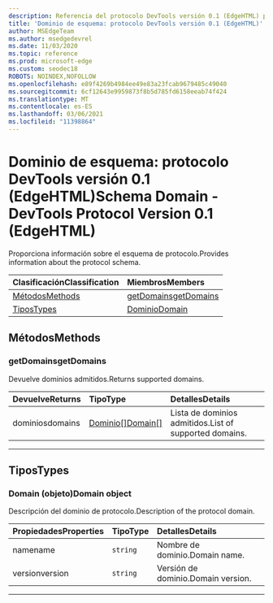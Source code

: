 ```yaml
---
description: Referencia del protocolo DevTools versión 0.1 (EdgeHTML) para el dominio de esquema. Proporciona información sobre el esquema de protocolo.
title: 'Dominio de esquema: protocolo DevTools versión 0.1 (EdgeHTML)'
author: MSEdgeTeam
ms.author: msedgedevrel
ms.date: 11/03/2020
ms.topic: reference
ms.prod: microsoft-edge
ms.custom: seodec18
ROBOTS: NOINDEX,NOFOLLOW
ms.openlocfilehash: e89f4269b4984ee49e83a23fcab9679485c49040
ms.sourcegitcommit: 6cf12643e9959873f8b5d785fd6158eeab74f424
ms.translationtype: MT
ms.contentlocale: es-ES
ms.lasthandoff: 03/06/2021
ms.locfileid: "11398864"
---
```

# <a name="schema-domain---devtools-protocol-version-01-edgehtml"></a><span data-ttu-id="3be2a-104">Dominio de esquema: protocolo DevTools versión 0.1 (EdgeHTML)</span><span class="sxs-lookup"><span data-stu-id="3be2a-104">Schema Domain - DevTools Protocol Version 0.1 (EdgeHTML)</span></span>  

<span data-ttu-id="3be2a-105">Proporciona información sobre el esquema de protocolo.</span><span class="sxs-lookup"><span data-stu-id="3be2a-105">Provides information about the protocol schema.</span></span>  

| <span data-ttu-id="3be2a-106">Clasificación</span><span class="sxs-lookup"><span data-stu-id="3be2a-106">Classification</span></span> | <span data-ttu-id="3be2a-107">Miembros</span><span class="sxs-lookup"><span data-stu-id="3be2a-107">Members</span></span> |  
|:--- |:--- |  
| [<span data-ttu-id="3be2a-108">Métodos</span><span class="sxs-lookup"><span data-stu-id="3be2a-108">Methods</span></span>](#methods) | [<span data-ttu-id="3be2a-109">getDomains</span><span class="sxs-lookup"><span data-stu-id="3be2a-109">getDomains</span></span>](#getdomains) |  
| [<span data-ttu-id="3be2a-110">Tipos</span><span class="sxs-lookup"><span data-stu-id="3be2a-110">Types</span></span>](#types) | [<span data-ttu-id="3be2a-111">Dominio</span><span class="sxs-lookup"><span data-stu-id="3be2a-111">Domain</span></span>](#domain) |  

## <a name="methods"></a><span data-ttu-id="3be2a-112">Métodos</span><span class="sxs-lookup"><span data-stu-id="3be2a-112">Methods</span></span>  

### <a name="getdomains"></a><span data-ttu-id="3be2a-113">getDomains</span><span class="sxs-lookup"><span data-stu-id="3be2a-113">getDomains</span></span>  

<span data-ttu-id="3be2a-114">Devuelve dominios admitidos.</span><span class="sxs-lookup"><span data-stu-id="3be2a-114">Returns supported domains.</span></span>  

| <span data-ttu-id="3be2a-115">Devuelve</span><span class="sxs-lookup"><span data-stu-id="3be2a-115">Returns</span></span> | <span data-ttu-id="3be2a-116">Tipo</span><span class="sxs-lookup"><span data-stu-id="3be2a-116">Type</span></span> | <span data-ttu-id="3be2a-117">Detalles</span><span class="sxs-lookup"><span data-stu-id="3be2a-117">Details</span></span> |  
|:--- |:--- |:--- |  
| <span data-ttu-id="3be2a-118">dominios</span><span class="sxs-lookup"><span data-stu-id="3be2a-118">domains</span></span> | [<span data-ttu-id="3be2a-119">Dominio[]</span><span class="sxs-lookup"><span data-stu-id="3be2a-119">Domain[]</span></span>](#domain) | <span data-ttu-id="3be2a-120">Lista de dominios admitidos.</span><span class="sxs-lookup"><span data-stu-id="3be2a-120">List of supported domains.</span></span> |  

---  

## <a name="types"></a><span data-ttu-id="3be2a-121">Tipos</span><span class="sxs-lookup"><span data-stu-id="3be2a-121">Types</span></span>  

### <a name="domain-object"></a><span data-ttu-id="3be2a-122">Domain (objeto)</span><span class="sxs-lookup"><span data-stu-id="3be2a-122">Domain object</span></span>  

<a name="domain"></a>  

<span data-ttu-id="3be2a-123">Descripción del dominio de protocolo.</span><span class="sxs-lookup"><span data-stu-id="3be2a-123">Description of the protocol domain.</span></span>  

| <span data-ttu-id="3be2a-124">Propiedades</span><span class="sxs-lookup"><span data-stu-id="3be2a-124">Properties</span></span> | <span data-ttu-id="3be2a-125">Tipo</span><span class="sxs-lookup"><span data-stu-id="3be2a-125">Type</span></span> | <span data-ttu-id="3be2a-126">Detalles</span><span class="sxs-lookup"><span data-stu-id="3be2a-126">Details</span></span> |  
|:--- |:--- |:--- |  
| <span data-ttu-id="3be2a-127">name</span><span class="sxs-lookup"><span data-stu-id="3be2a-127">name</span></span> | `string` | <span data-ttu-id="3be2a-128">Nombre de dominio.</span><span class="sxs-lookup"><span data-stu-id="3be2a-128">Domain name.</span></span> |  
| <span data-ttu-id="3be2a-129">version</span><span class="sxs-lookup"><span data-stu-id="3be2a-129">version</span></span> | `string` | <span data-ttu-id="3be2a-130">Versión de dominio.</span><span class="sxs-lookup"><span data-stu-id="3be2a-130">Domain version.</span></span> |  

---  
